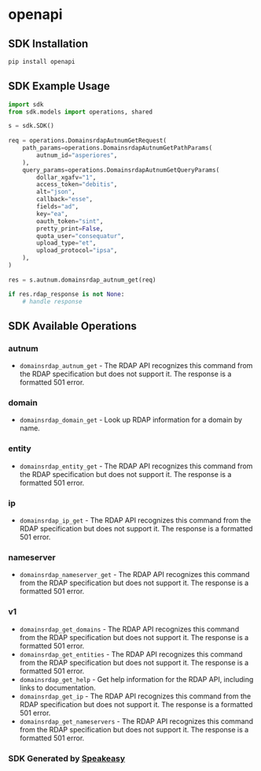 # openapi

<!-- Start SDK Installation -->
## SDK Installation

```bash
pip install openapi
```
<!-- End SDK Installation -->

## SDK Example Usage
<!-- Start SDK Example Usage -->
```python
import sdk
from sdk.models import operations, shared

s = sdk.SDK()
    
req = operations.DomainsrdapAutnumGetRequest(
    path_params=operations.DomainsrdapAutnumGetPathParams(
        autnum_id="asperiores",
    ),
    query_params=operations.DomainsrdapAutnumGetQueryParams(
        dollar_xgafv="1",
        access_token="debitis",
        alt="json",
        callback="esse",
        fields="ad",
        key="ea",
        oauth_token="sint",
        pretty_print=False,
        quota_user="consequatur",
        upload_type="et",
        upload_protocol="ipsa",
    ),
)
    
res = s.autnum.domainsrdap_autnum_get(req)

if res.rdap_response is not None:
    # handle response
```
<!-- End SDK Example Usage -->

<!-- Start SDK Available Operations -->
## SDK Available Operations

### autnum

* `domainsrdap_autnum_get` - The RDAP API recognizes this command from the RDAP specification but does not support it. The response is a formatted 501 error.

### domain

* `domainsrdap_domain_get` - Look up RDAP information for a domain by name.

### entity

* `domainsrdap_entity_get` - The RDAP API recognizes this command from the RDAP specification but does not support it. The response is a formatted 501 error.

### ip

* `domainsrdap_ip_get` - The RDAP API recognizes this command from the RDAP specification but does not support it. The response is a formatted 501 error.

### nameserver

* `domainsrdap_nameserver_get` - The RDAP API recognizes this command from the RDAP specification but does not support it. The response is a formatted 501 error.

### v1

* `domainsrdap_get_domains` - The RDAP API recognizes this command from the RDAP specification but does not support it. The response is a formatted 501 error.
* `domainsrdap_get_entities` - The RDAP API recognizes this command from the RDAP specification but does not support it. The response is a formatted 501 error.
* `domainsrdap_get_help` - Get help information for the RDAP API, including links to documentation.
* `domainsrdap_get_ip` - The RDAP API recognizes this command from the RDAP specification but does not support it. The response is a formatted 501 error.
* `domainsrdap_get_nameservers` - The RDAP API recognizes this command from the RDAP specification but does not support it. The response is a formatted 501 error.

<!-- End SDK Available Operations -->

### SDK Generated by [Speakeasy](https://docs.speakeasyapi.dev/docs/using-speakeasy/client-sdks)
